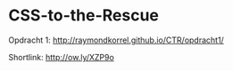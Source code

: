 # CSS-to-the-Rescue
Opdracht 1:
http://raymondkorrel.github.io/CTR/opdracht1/

Shortlink:
http://ow.ly/XZP9o
